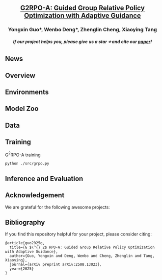 <h2 align="center"> <a href="https://arxiv.org/abs/2508.13023">G2RPO-A: Guided Group Relative Policy Optimization with Adaptive Guidance</a></h2>

<h3 align="center"> Yongxin Guo*, Wenbo Deng*, Zhenglin Cheng, Xiaoying Tang </h3>

<h5 align="center"> If our project helps you, please give us a star ⭐ and cite our <a href="#bibliography">paper</a>!</h2>
<h5 align="center">

## News

## Overview

## Environments

## Model Zoo

## Data

## Training

G$^2$RPO-A training
```
python ./src/grpo.py
```


## Inference and Evaluation

## Acknowledgement
We are grateful for the following awesome projects:

## Bibliography
If you find this repository helpful for your project, please consider citing:
```
@article{guo2025g,
  title={G $\^{} 2$ RPO-A: Guided Group Relative Policy Optimization with Adaptive Guidance},
  author={Guo, Yongxin and Deng, Wenbo and Cheng, Zhenglin and Tang, Xiaoying},
  journal={arXiv preprint arXiv:2508.13023},
  year={2025}
}
```


